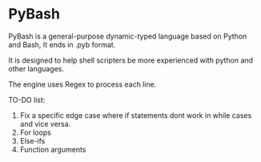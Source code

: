 # PyBash

PyBash is a general-purpose dynamic-typed language based on Python and Bash, It ends in .pyb format.

It is designed to help shell scripters be more experienced with python and other languages.

The engine uses Regex to process each line.

TO-DO list:
1. Fix a specific edge case where if statements dont work in while cases and vice versa.
2. For loops
3. Else-ifs
4. Function arguments

